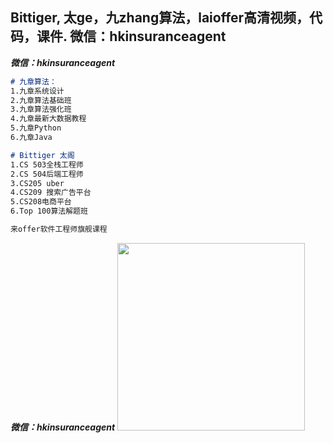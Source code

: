 ## Bittiger, 太ge，九zhang算法，laioffer高清视频，代码，课件. 微信：hkinsuranceagent 

***微信：hkinsuranceagent***
```markdown
# 九章算法：
1.九章系统设计
2.九章算法基础班
3.九章算法强化班
4.九章最新大数据教程
5.九章Python
6.九章Java

# Bittiger 太阁
1.CS 503全栈工程师
2.CS 504后端工程师 
3.CS205 uber 
4.CS209 搜索广告平台 
5.CS208电商平台 
6.Top 100算法解题班 

来offer软件工程师旗舰课程
```
***微信：hkinsuranceagent***
<img src = "https://zengtian008.github.io/IMG_1911.jpg" height = 300>
